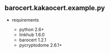 
## barocert.kakaocert.example.py

* requirements

    * python 2.6+
    * linkhub 1.6.0
    * barocert 1.2.1
    * pycryptodome 2.6.1+
